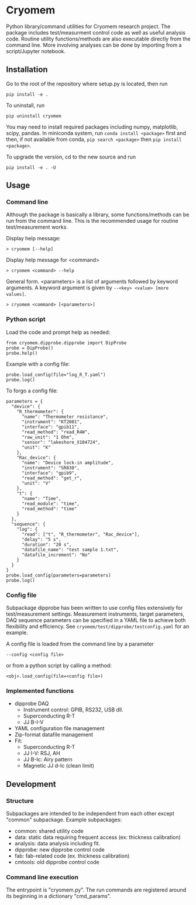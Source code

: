 # Cryomem
Python library/command utilities for Cryomem research project. The package includes test/measurment control code as well as useful analysis code. Routine utility functions/methods are also executable directly from the command line. More involving analyses can be done by importing from a script/Jupyter notebook.

## Installation
Go to the root of the repository where setup.py is located, then run
```
pip install -e .
```

To uninstall, run
```
pip uninstall cryomem
```

You may need to install required packages including numpy, matplotlib, scipy, pandas. In miniconda system, run ```conda install <package>``` first and then, if not available from conda, ```pip search <package>``` then ```pip install <package>```.

To upgrade the version, cd to the new source and run
```
pip install -e . -U
```

## Usage
### Command line
Although the package is basically a library, some functions/methods can be run from the command line. This is the recommended usage for routine test/measurement works.

Display help message:

```
> cryomem [--help]
```

Display help message for \<command>
```
> cryomem <command> --help
```

General form. \<parameters> is a list of arguments followed by keyword arguments. A keyword argument is given by ```--<key> <value> [more values]```.
```
> cryomem <command> [<parameters>]
```

### Python script
Load the code and prompt help as needed:
```
from cryomem.dipprobe.dipprobe import DipProbe
probe = DipProbe()
probe.help()
```

Example with a config file:
```
probe.load_config(file="log_R_T.yaml")
probe.log()
```

To forgo a config file:
```
parameters = {
  "device": {
    "R_thermometer": {
      "name": "Thermometer resistance",
      "instrument": "KT2001",
      "interface": "gpib11",
      "read_method": "read_R4W",
      "raw_unit": "1 Ohm",
      "sensor": "lakeshore_X104724",
      "unit": "K"
    },
    "Rac_device": {
      "name": "Device lock-in amplitude",
      "instrument": "SR830",
      "interface": "gpib9",
      "read_method": "get_r",
      "unit": "V"
    },
    "t": {
      "name": "Time",
      "read_module": "time",
      "read_method": "time"
    }
  },
  "sequence": {
    "log": {
      "read": ["t", "R_thermometer", "Rac_device"],
      "delay": "5 s",
      "duration": "20 s",
      "datafile_name": "test sample 1.txt",
      "datafile_increment": "No"
    }
  }
}
probe.load_config(parameters=parameters)
probe.log()
```

### Config file
Subpackage dipprobe has been written to use config files extensively for test/measurement settings. Measurement instruments, target parameters, DAQ sequence parameters can be specified in a YAML file to achieve both flexibility and efficiency. See ```cryomem/test/dipprobe/testconfig.yaml``` for an example.

A config file is loaded from the command line by a parameter

```
--config <config file>
```

or from a python script by calling a method:

```
<obj>.load_config(file=<config file>)
```

### Implemented functions
- dipprobe DAQ
  - Instrument control: GPIB, RS232, USB dll.
  - Superconducting R-T
  - JJ B-I-V
- YAML configuration file management
- Zip-format datafile management
- Fit:
  - Superconducting R-T
  - JJ I-V: RSJ, AH
  - JJ B-Ic: Airy pattern
  - Magnetic JJ d-Ic (clean limit)

## Development

### Structure
Subpackages are intended to be independent from each other except "common" subpackage. Example subpackages:
- common: shared utility code
- data: static data requiring frequent access (ex: thickness calibration)
- analysis: data analysis including fit.
- dipprobe: new dipprobe control code
- fab: fab-related code (ex. thickness calibration)
- cmtools: old dipprobe control code

### Command line execution
The entrypoint is "cryomem.py". The run commands are registered around its beginning in a dictionary "cmd_params".
